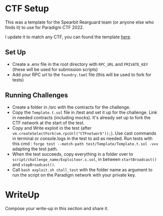 # CTF Setup

This was a template for the Spearbit Rearguard team (or anyone else who finds it) to use for Paradigm CTF 2022.

I update it to match any CTF, you can found the template [here](https://github.com/m4k2/foundry-ctf-template).

## Set Up

- Create a .env file in the root directory with `RPC_URL` and `PRIVATE_KEY` (these will be used for submission scripts)
- Add your RPC url to the `foundry.toml` file (this will be used to fork for tests)

## Running Challenges

- Create a folder in /src with the contracts for the challenge.
- Copy the `Template.t.sol` file in /test and set it up for the challenge. Link in needed contracts (including mocks). It's already set up to fork the CTF network at the start of the test.
- Copy and Write exploit in the test (after `vm.createSelectFork(vm.rpcUrl("CTFnetwork"));`). Use cast commands in terminal or console.logs in the test to aid as needed. 
Run tests with this cmd : `forge test --match-path test/Template/Template.t.sol -vvv` adapting the test path.
- When the test succeeds, copy everything in a folder over to `script/challenge_name/Exploitoor.s.sol`, in between `startBroadcast()` and `stopBroadcast()`.
- Call `bash exploit.sh chall_test` with the folder name as argument to run the script on the Paradigm network with your private key.

# WriteUp

Compose your write-up in this section and share it. 